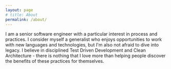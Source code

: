 ```yaml
---
layout: page
# title: About
permalink: /about/
---
```


I am a senior software engineer with a particular interest in process and practices. 
I consider myself a generalist who enjoys opportunities to work with new languages and technologies, 
but I'm also not afraid to dive into legacy. 
I believe in disciplined Test Driven Development and Clean Architecture - there is nothing that I love more than helping people discover the benefits of these practices for themselves.
